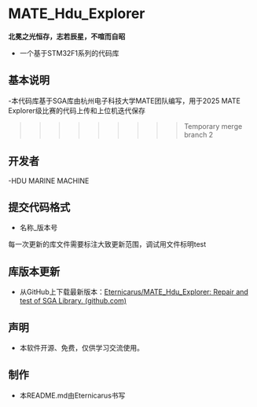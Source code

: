 # MATE_Hdu_Explorer

**北冕之光恒存，志若辰星，不喧而自昭**

- 一个基于STM32F1系列的代码库

## 基本说明
-本代码库基于SGA库由杭州电子科技大学MATE团队编写，用于2025 MATE Explorer级比赛的代码上传和上位机迭代保存  
>>>>>>>>> Temporary merge branch 2

## 开发者
-HDU MARINE MACHINE  

## 提交代码格式
- 名称_版本号  

每一次更新的库文件需要标注大致更新范围，调试用文件标明test  


## 库版本更新

- 从GitHub上下载最新版本：[Eternicarus/MATE_Hdu_Explorer: Repair and test of SGA Library. (github.com)](https://github.com/Edsion665/MATE_Hdu_Explorer)

## 声明

- 本软件开源、免费，仅供学习交流使用。

## 制作

- 本README.md由Eternicarus书写
